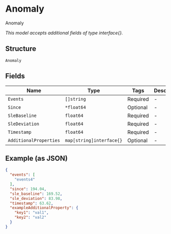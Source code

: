 
# Anomaly

Anomaly

*This model accepts additional fields of type interface{}.*

## Structure

`Anomaly`

## Fields

| Name | Type | Tags | Description |
|  --- | --- | --- | --- |
| `Events` | `[]string` | Required | - |
| `Since` | `*float64` | Optional | - |
| `SleBaseline` | `float64` | Required | - |
| `SleDeviation` | `float64` | Required | - |
| `Timestamp` | `float64` | Required | - |
| `AdditionalProperties` | `map[string]interface{}` | Optional | - |

## Example (as JSON)

```json
{
  "events": [
    "events4"
  ],
  "since": 194.04,
  "sle_baseline": 169.52,
  "sle_deviation": 83.98,
  "timestamp": 63.62,
  "exampleAdditionalProperty": {
    "key1": "val1",
    "key2": "val2"
  }
}
```

